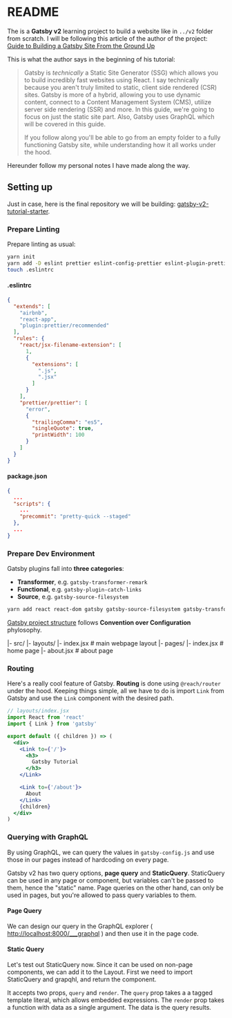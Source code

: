 # README

The is a __Gatsby v2__ learning project to build a website like in `../v2` folder from scratch. I will be following this article of the author of the project: [Guide to Building a Gatsby Site From the Ground Up](https://justinformentin.com/guide-to-building-a-gatsby-site)

This is what the author says in the beginning of his tutorial:

> Gatsby is _technically_ a Static Site Generator (SSG) which allows you to build incredibly fast websites using React. I say technically because you aren't truly limited to static, client side rendered (CSR) sites. Gatsby is more of a hybrid, allowing you to use dynamic content, connect to a Content Management System (CMS), utilize server side rendering (SSR) and more. In this guide, we're going to focus on just the static site part. Also, Gatsby uses GraphQL which will be covered in this guide.
>
> If you follow along you'll be able to go from an empty folder to a fully functioning Gatsby site, while understanding how it all works under the hood.

Hereunder follow my personal notes I have made along the way.

## Setting up

Just in case, here is the final repository we will be building: [gatsby-v2-tutorial-starter](https://github.com/justinformentin/gatsby-v2-tutorial-starter).

### Prepare Linting

Prepare linting as usual:

```bash
yarn init
yarn add -D eslint prettier eslint-config-prettier eslint-plugin-prettier pretty-quick
touch .eslintrc
```

#### .eslintrc

```json
{
  "extends": [
    "airbnb",
    "react-app",
    "plugin:prettier/recommended"
  ],
  "rules": {
    "react/jsx-filename-extension": [
      1,
      {
        "extensions": [
          ".js",
          ".jsx"
        ]
      }
    ],
    "prettier/prettier": [
      "error",
      {
        "trailingComma": "es5",
        "singleQuote": true,
        "printWidth": 100
      }
    ]
  }
}
```

#### package.json

```json
{
  ...
  "scripts": {
    ...
    "precommit": "pretty-quick --staged"
  },
  ...
}
```

### Prepare Dev Environment

Gatsby plugins fall into __three categories__:

- __Transformer__, e.g. `gatsby-transformer-remark`
- __Functional__, e.g. `gatsby-plugin-catch-links`
- __Source__, e.g. `gatsby-source-filesystem`

```bash
yarn add react react-dom gatsby gatsby-source-filesystem gatsby-transformer-remark gatsby-plugin-catch-links
```

[Gatsby project structure](https://www.gatsbyjs.org/docs/gatsby-project-structure/) follows __Convention over Configuration__ phylosophy.

|- src/
    |- layouts/
        |- index.jsx     # main webpage layout
    |- pages/
        |- index.jsx     # home page
        |- about.jsx     # about page

### Routing

Here's a really cool feature of Gatsby. __Routing__ is done using `@reach/router` under the hood. Keeping things simple, all we have to do is import `Link` from Gatsby and use the `Link` component with the desired path.

``` jsx
// layouts/index.jsx
import React from 'react'
import { Link } from 'gatsby'

export default ({ children }) => (
  <div>
    <Link to={'/'}>
      <h3>
        Gatsby Tutorial
      </h3>
    </Link>

    <Link to={'/about'}>
      About
    </Link>
    {children}
  </div>
)
```

### Querying with GraphQL

By using GraphQL, we can query the values in `gatsby-config.js` and use those in our pages instead of hardcoding on every page.

Gatsby v2 has two query options, __page query__ and __StaticQuery__. StaticQuery can be used in any page or component, but variables can't be passed to them, hence the "static" name. Page queries on the other hand, can only be used in pages, but you're allowed to pass query variables to them.

#### Page Query

We can design our query in the GraphQL explorer ( <http://localhost:8000/___graphql> ) and then use it in the page code.

#### Static Query

Let's test out StaticQuery now. Since it can be used on non-page components, we can add it to the Layout. First we need to import StaticQuery and grapqhl, and return the component.

It accepts two props, `query` and `render`. The `query` prop takes a a tagged template literal, which allows embedded expressions. The `render` prop takes a function with data as a single argument. The data is the query results.
